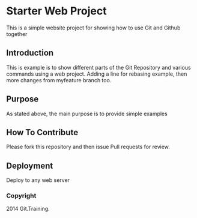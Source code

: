# Starter Web Project

This is a simple website project for showing how to use Git and Github together

## Introduction

This is example is to show different parts of the Git Repository and various commands
using a web project.  Adding a line for rebasing example, then
more changes from myfeature branch too.

## Purpose

As stated above, the main purpose is to provide simple
examples 

## How To Contribute

Please fork this repository and then issue Pull requests for
review.

## Deployment
Deploy to any web server

### Copyright

2014 Git.Training.